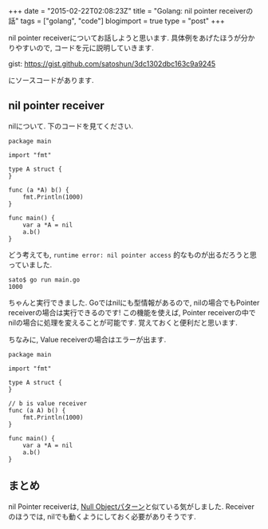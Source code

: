 +++
date = "2015-02-22T02:08:23Z"
title = "Golang: nil pointer receiverの話"
tags = ["golang", "code"]
blogimport = true
type = "post"
+++

nil pointer receiverについてお話しようと思います. 具体例をあげたほうが分かりやすいので, コードを元に説明していきます.

gist: https://gist.github.com/satoshun/3dc1302dbc163c9a9245

にソースコードがあります.


## nil pointer receiver

nilについて. 下のコードを見てください.

```
package main

import "fmt"

type A struct {
}

func (a *A) b() {
    fmt.Println(1000)
}

func main() {
    var a *A = nil
    a.b()
}
```

どう考えても, `runtime error: nil pointer access` 的なものが出るだろうと思っていました.

```shell
sato$ go run main.go
1000
```

ちゃんと実行できました. Goではnilにも型情報があるので, nilの場合でもPointer receiverの場合は実行できるのです!
この機能を使えば, Pointer receiverの中でnilの場合に処理を変えることが可能です. 覚えておくと便利だと思います.

ちなみに, Value receiverの場合はエラーが出ます.

```
package main

import "fmt"

type A struct {
}

// b is value receiver
func (a A) b() {
    fmt.Println(1000)
}

func main() {
    var a *A = nil
    a.b()
}
```

## まとめ

nil Pointer receiverは, [Null Objectパターン](http://blog.s-shun.net/design_pattern-null_object/)と似ている気がしました. Receiverのほうでは, nilでも動くようにしておく必要がありそうです.
